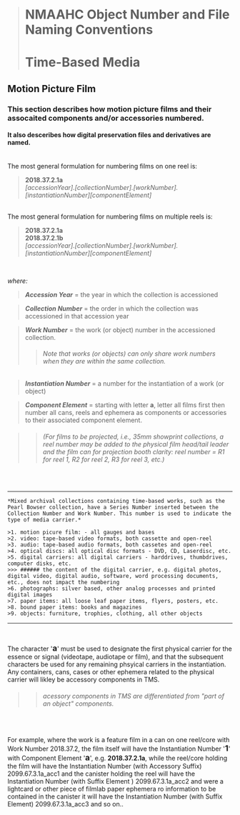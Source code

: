 ># NMAAHC Object Number and File Naming Conventions
># Time-Based Media  

## **Motion Picture Film**

### This section describes how motion picture films and their assocaited components and/or accessories numbered. 
#### It also desceribes how digital preservation files and derivatives are named.  

<br/>
The most general formulation for numbering films on one reel is:

>**2018.37.2.1a**  
>*[accessionYear].[collectionNumber].[workNumber].[instantiationNumber][componentElement]*  

<br/>  
The most general formulation for numbering films on multiple reels is:

>**2018.37.2.1a**  
>**2018.37.2.1b**  
>*[accessionYear].[collectionNumber].[workNumber].[instantiationNumber][componentElement]*

<br/>


*where:*


>***Accession Year*** = the year in which the collection is accessioned

>***Collection Number*** = the order in which the collection was accessioned in that accession year 

>***Work Number*** = the work (or object) number in the accessioned collection. 
>> ###### Note that works (or objects) can only share work numbers when they are within the same collection.

>***Instantiation Number*** = a number for the instantiation of a work (or object)

>***Component Element*** = starting with letter **a**, letter all films first then number all cans, reels and ephemera as components or accessories to their associated component element.

>> ###### (For films to be projected, i.e., 35mm showprint collections, a reel number may be added to the physical film head/tail leader and the film can for projection booth clarity: reel number = R1 for reel 1, R2 for reel 2, R3 for reel 3, etc.)  
<br/>  

- - -  
```
*Mixed archival collections containing time-based works, such as the Pearl Bowser collection, have a Series Number inserted between the Collection Number and Work Number. This number is used to indicate the type of media carrier.*

>1. motion picure film: - all gauges and bases
>2. video: tape-based video formats, both cassette and open-reel   
>3. audio: tape-based audio formats, both cassetes and open-reel
>4. optical discs: all optical disc formats - DVD, CD, Laserdisc, etc.
>5. digital carriers: all digital carriers - harddrives, thumbdrives, computer disks, etc.
>>> ###### the content of the digital carrier, e.g. digital photos, digital video, digital audio, software, word processing documents, etc., does not impact the numbering
>6. photographs: silver based, other analog processes and printed digital images
>7. paper items: all loose leaf paper items, flyers, posters, etc.
>8. bound paper items: books and magazines
>9. objects: furniture, trophies, clothing, all other objects
``` 
- - -  
<br/>

The character '<font size="+1">**a**</font>' must be used to designate the first physical carrier for the essence or signal (videotape, audiotape or film), and that the subsequent characters be used for any remaining phsyical carriers in the instantiation. Any containers, cans, cases or other ephemera related to the physical carrier will likley be accessory components in TMS.
>> ###### acessory components in TMS are differentiated from "part of an object" components.  
<br/> 

For example, where the work is a feature film in a can on one reel/core with Work Number 2018.37.2, the film itself will have the Instantiation Number '<font size="+1">**1**</font>' with Component Element '<font size="+1">**a**</font>', e.g. **2018.37.2.1a**, while the reel/core holding the film will have the Instantiation Number (with Accessory Suffix) 2099.67.3.1a_acc1 and the canister holding the reel will have the Instantiation Number (with Suffix Element ) 2099.67.3.1a_acc2 and were a lightcard or other piece of filmlab paper ephemera ro information to be contained in the canister it will have the Instantiation Number (with Suffix Element) 2099.67.3.1a_acc3 and so on.. 



 